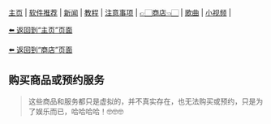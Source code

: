 [主页](./) | [软件推荐](./software) | [新闻](./news) | [教程](./tutorial) |
[注意事项](./notes) | [👉🏻商店👈🏻](./shop) | [歌曲](./songs) | [小视频](./videos) |

[⬅️ 返回到“主页”页面](./)

[⬅️ 返回到“商店”页面](./shop)

## 购买商品或预约服务

> 这些商品和服务都只是虚拟的，并不真实存在，也无法购买或预约，只是为了娱乐而已，哈哈哈哈！🤓🤓🤓